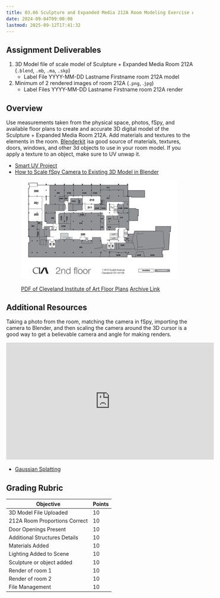 ```yaml
---
title: 03.06 Sculpture and Expanded Media 212A Room Modeling Exercise Assignment
date: 2024-09-04T09:00:00
lastmod: 2025-09-12T17:41:32
---
```


## Assignment Deliverables

1. 3D Model file of scale model of Sculpture + Expanded Media Room 212A (`.blend`, `.mb`, `.ma`, `.skp`)
   - Label File YYYY-MM-DD Lastname Firstname room 212A model
2. Minimum of 2 rendered images of room 212A (`.png`, .`jpg`)
   - Label Files YYYY-MM-DD Lastname Firstname room 212A render

## Overview

Use measurements taken from the physical space, photos, fSpy, and available floor plans to create and accurate 3D digital model of the Sculpture + Expanded Media Room 212A. Add materials and textures to the elements in the room. [Blenderkit](../../../../3d-modeling/blender/install-blenderkit-blender.md) isa good source of materials, textures, doors, windows, and other 3d objects to use in your room model. If you apply a texture to an object, make sure to UV unwap it.

- [Smart UV Project](../../../../3d-modeling/blender/smart-uv-project-blender.md)
- [How to Scale fSpy Camera to Existing 3D Model in Blender](../../../../3d-modeling/blender/scale-fspy-camera-to-existing-3d-model-in-blender.md)

<figure>

![CIA 2nd Floor Plan](./CIA-All-Floors-28-Oct-2022.jpg)

<figcaption>
 
[PDF of Cleveland Institute of Art Floor Plans](./CIA-All-Floors-28-Oct-2022.pdf) [Archive Link](./CIA-All-Floors-28-Oct-2022.pdf)

</figcaption>
</figure>

## Additional Resources

Taking a photo from the room, matching the camera in fSpy, importing the camera to Blender, and then scaling the camera around the 3D cursor is a good way to get a believable camera and angle for making renders.

<div class="iframe-16-9-container">
<iframe class="youTubeIframe" width="560" height="315" src="https://www.youtube.com/embed/okPjal2aFG4" title="YouTube video player" frameborder="0" allow="accelerometer; autoplay; clipboard-write; encrypted-media; gyroscope; picture-in-picture; web-share" referrerpolicy="strict-origin-when-cross-origin" allowfullscreen></iframe>
</div>

- [Gaussian Splatting](../../../../3d-modeling/gaussian-splatting.md)

## Grading Rubric

<div class="responsive-table-markdown">

| Objective                     | Points |
| ----------------------------- | ------ |
| 3D Model File Uploaded        | 10     |
| 212A Room Proportions Correct | 10     |
| Door Openings Present         | 10     |
| Additional Structures Details | 10     |
| Materials Added               | 10     |
| Lighting Added to Scene       | 10     |
| Sculpture or object added     | 10     |
| Render of room 1              | 10     |
| Render of room 2              | 10     |
| File Management               | 10     |

</div>
